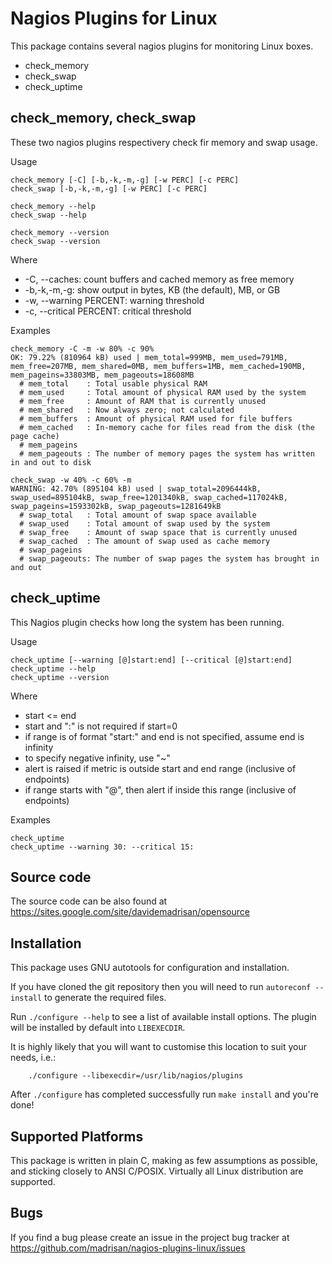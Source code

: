 # Nagios Plugins for Linux

This package contains several nagios plugins for monitoring Linux boxes.

* check_memory
* check_swap
* check_uptime


## check_memory, check_swap

These two nagios plugins respectivery check fir memory and swap usage.

Usage

	check_memory [-C] [-b,-k,-m,-g] [-w PERC] [-c PERC]
	check_swap [-b,-k,-m,-g] [-w PERC] [-c PERC]
	
	check_memory --help
	check_swap --help

	check_memory --version
	check_swap --version

Where

* -C, --caches: count buffers and cached memory as free memory
* -b,-k,-m,-g: show output in bytes, KB (the default), MB, or GB
* -w, --warning PERCENT: warning threshold
* -c, --critical PERCENT: critical threshold

Examples

	check_memory -C -m -w 80% -c 90%
	OK: 79.22% (810964 kB) used | mem_total=999MB, mem_used=791MB, mem_free=207MB, mem_shared=0MB, mem_buffers=1MB, mem_cached=190MB, mem_pageins=33803MB, mem_pageouts=18608MB
	  # mem_total    : Total usable physical RAM
	  # mem_used     : Total amount of physical RAM used by the system
	  # mem_free     : Amount of RAM that is currently unused
	  # mem_shared   : Now always zero; not calculated
	  # mem_buffers  : Amount of physical RAM used for file buffers
	  # mem_cached   : In-memory cache for files read from the disk (the page cache)
	  # mem_pageins
	  # mem_pageouts : The number of memory pages the system has written in and out to disk
	
	check_swap -w 40% -c 60% -m
	WARNING: 42.70% (895104 kB) used | swap_total=2096444kB, swap_used=895104kB, swap_free=1201340kB, swap_cached=117024kB, swap_pageins=1593302kB, swap_pageouts=1281649kB
	  # swap_total   : Total amount of swap space available
	  # swap_used    : Total amount of swap used by the system
	  # swap_free    : Amount of swap space that is currently unused
	  # swap_cached  : The amount of swap used as cache memory
	  # swap_pageins 
	  # swap_pageouts: The number of swap pages the system has brought in and out


## check_uptime

This Nagios plugin checks how long the system has been running.

Usage

	check_uptime [--warning [@]start:end] [--critical [@]start:end]
	check_uptime --help
	check_uptime --version

Where

* start <= end
* start and ":" is not required if start=0
* if range is of format "start:" and end is not specified, assume end is infinity
* to specify negative infinity, use "~"
* alert is raised if metric is outside start and end range (inclusive of endpoints)
* if range starts with "@", then alert if inside this range (inclusive of endpoints)

Examples

	check_uptime
	check_uptime --warning 30: --critical 15:


## Source code

The source code can be also found at https://sites.google.com/site/davidemadrisan/opensource


## Installation

This package uses GNU autotools for configuration and installation.

If you have cloned the git repository then you will need to run
`autoreconf --install` to generate the required files.

Run `./configure --help` to see a list of available install options.
The plugin will be installed by default into `LIBEXECDIR`.

It is highly likely that you will want to customise this location to
suit your needs, i.e.:

        ./configure --libexecdir=/usr/lib/nagios/plugins

After `./configure` has completed successfully run `make install` and
you're done!


## Supported Platforms

This package is written in plain C, making as few assumptions as possible, and
sticking closely to ANSI C/POSIX.
Virtually all Linux distribution are supported.


## Bugs

If you find a bug please create an issue in the project bug tracker at
https://github.com/madrisan/nagios-plugins-linux/issues

